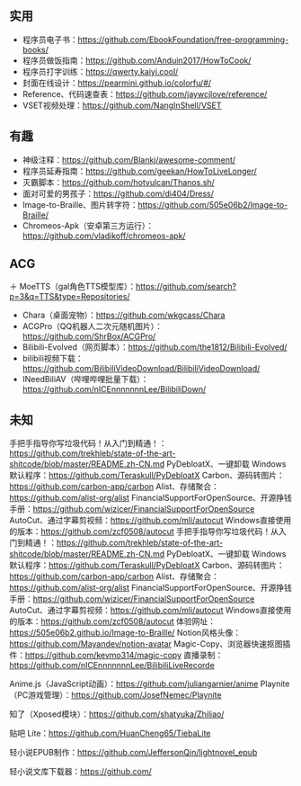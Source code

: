 ## 实用
+ 程序员电子书：https://github.com/EbookFoundation/free-programming-books/
+ 程序员做饭指南：https://github.com/Anduin2017/HowToCook/
+ 程序员打字训练：https://qwerty.kaiyi.cool/
+ 封面在线设计：https://pearmini.github.io/colorfu/#/
+ Reference、代码速查表：https://github.com/jaywcjlove/reference/
+ VSET视频处理：https://github.com/NangInShell/VSET
## 有趣
+ 神级注释：https://github.com/Blankj/awesome-comment/
+ 程序员延寿指南：https://github.com/geekan/HowToLiveLonger/
+ 灭霸脚本：https://github.com/hotvulcan/Thanos.sh/
+ 面对可爱的男孩子：https://github.com/di404/Dress/
+ Image-to-Braille、图片转字符：https://github.com/505e06b2/Image-to-Braille/
+ Chromeos-Apk（安卓第三方运行）：https://github.com/vladikoff/chromeos-apk/
## ACG
＋ MoeTTS（gal角色TTS模型库）：https://github.com/search?p=3&q=TTS&type=Repositories/
+ Chara（桌面宠物）：https://github.com/wkgcass/Chara
+ ACGPro（QQ机器人二次元随机图片）：https://github.com/ShrBox/ACGPro/
+ Bilibili-Evolved（网页脚本）：https://github.com/the1812/Bilibili-Evolved/
+ bilibili视频下载：https://github.com/BilibiliVideoDownload/BilibiliVideoDownload/
+ INeedBiliAV（哔哩哔哩批量下载）：https://github.com/nICEnnnnnnnLee/BilibiliDown/

## 未知
手把手指导你写垃圾代码！从入门到精通！：https://github.com/trekhleb/state-of-the-art-shitcode/blob/master/README.zh-CN.md
PyDebloatX、一键卸载 Windows 默认程序：https://github.com/Teraskull/PyDebloatX
Carbon、源码转图片：https://github.com/carbon-app/carbon
Alist、存储聚合：https://github.com/alist-org/alist
FinancialSupportForOpenSource、开源挣钱手册：https://github.com/wizicer/FinancialSupportForOpenSource
AutoCut、通过字幕剪视频：https://github.com/mli/autocut
Windows直接使用的版本：https://github.com/zcf0508/autocut
手把手指导你写垃圾代码！从入门到精通！：https://github.com/trekhleb/state-of-the-art-shitcode/blob/master/README.zh-CN.md
PyDebloatX、一键卸载 Windows 默认程序：https://github.com/Teraskull/PyDebloatX
Carbon、源码转图片：https://github.com/carbon-app/carbon
Alist、存储聚合：https://github.com/alist-org/alist
FinancialSupportForOpenSource、开源挣钱手册：https://github.com/wizicer/FinancialSupportForOpenSource
AutoCut、通过字幕剪视频：https://github.com/mli/autocut
Windows直接使用的版本：https://github.com/zcf0508/autocut
体验网址：https://505e06b2.github.io/Image-to-Braille/
Notion风格头像：https://github.com/Mayandev/notion-avatar
Magic-Copy、浏览器快速抠图插件：https://github.com/kevmo314/magic-copy
直播录制：https://github.com/nICEnnnnnnnLee/BilibiliLiveRecorde

Anime.js（JavaScript动画）：https://github.com/juliangarnier/anime
Playnite（PC游戏管理）：https://github.com/JosefNemec/Playnite

知了（Xposed模块）：https://github.com/shatyuka/Zhiliao/

贴吧 Lite：https://github.com/HuanCheng65/TiebaLite

轻小说EPUB制作：https://github.com/JeffersonQin/lightnovel_epub

轻小说文库下载器：https://github.com/


